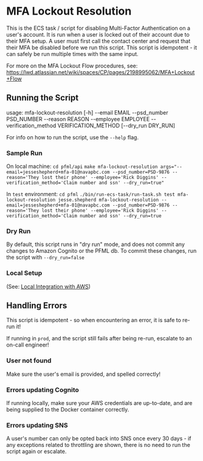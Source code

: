 # MFA Lockout Resolution
This is the ECS task / script for disabling Multi-Factor Authentication on a user's account. It is run when a user is locked out of their account due to their MFA setup.
A user must first call the contact center and request that their MFA be disabled before we run this script.
This script is idempotent - it can safely be run multiple times with the same input.

For more on the MFA Lockout Flow procedures, see: https://lwd.atlassian.net/wiki/spaces/CP/pages/2198995062/MFA+Lockout+Flow

## Running the Script

usage: mfa-lockout-resolution [-h] --email EMAIL --psd_number PSD_NUMBER --reason REASON --employee EMPLOYEE --verification_method VERIFICATION_METHOD [--dry_run DRY_RUN]

For info on how to run the script, use the `--help` flag.

### Sample Run
On local machine:
`cd pfml/api`
`make mfa-lockout-resolution args="--email=jesseshepherd+mfa-01@navapbc.com --psd_number=PSD-9876 --reason='They lost their phone' --employee='Rick Diggins' --verification_method='Claim number and ssn' --dry_run=true"`

In `test` environment:
`cd pfml`
`./bin/run-ecs-task/run-task.sh test mfa-lockout-resolution jesse.shepherd mfa-lockout-resolution --email=jesseshepherd+mfa-01@navapbc.com --psd_number=PSD-9876 --reason='They lost their phone' --employee='Rick Diggins' --verification_method='Claim number and ssn' --dry_run=true`

### Dry Run
By default, this script runs in "dry run" mode, and does not commit any changes to Amazon Cognito or the PFML db. To commit these changes, run the script with `--dry_run=false`

### Local Setup
(See: [Local Integration with AWS](/docs/api/local-integration-with-aws.md))

## Handling Errors
This script is idempotent - so when encountering an error, it is safe to re-run it!

If running in `prod`, and the script still fails after being re-run, escalate to an on-call engineer!

### User not found
Make sure the user's email is provided, and spelled correctly!

### Errors updating Cognito
If running locally, make sure your AWS credentials are up-to-date, and are being supplied to the Docker container correctly.

### Errors updating SNS
A user's number can only be opted back into SNS once every 30 days - if any exceptions related to throttling are shown, there is no need to run the script again or escalate. 
